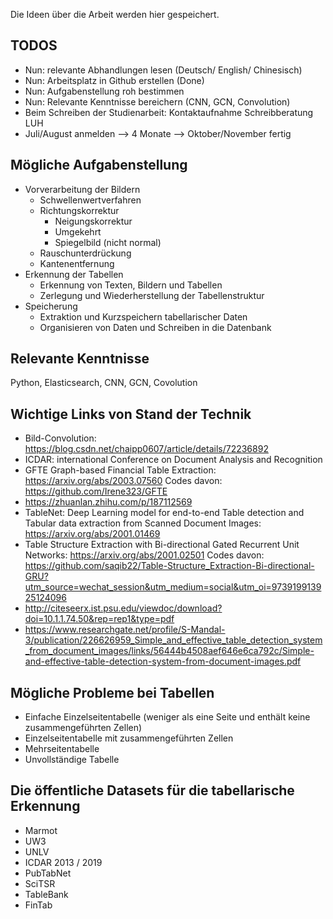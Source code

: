  Die Ideen über die Arbeit werden hier gespeichert.
## TODOS
- Nun: relevante Abhandlungen lesen (Deutsch/ English/ Chinesisch)
- Nun: Arbeitsplatz in Github erstellen (Done)
- Nun: Aufgabenstellung roh bestimmen
- Nun: Relevante Kenntnisse bereichern (CNN, GCN, Convolution)
- Beim Schreiben der Studienarbeit: Kontaktaufnahme Schreibberatung LUH 
- Juli/August anmelden —> 4 Monate —> Oktober/November fertig
## Mögliche Aufgabenstellung
- Vorverarbeitung der Bildern
  - Schwellenwertverfahren
  - Richtungskorrektur
    - Neigungskorrektur
    - Umgekehrt
    - Spiegelbild (nicht normal)
  - Rauschunterdrückung
  - Kantenentfernung
- Erkennung der Tabellen
  - Erkennung von Texten, Bildern und Tabellen
  - Zerlegung und Wiederherstellung der Tabellenstruktur
- Speicherung
  - Extraktion und Kurzspeichern tabellarischer Daten
  - Organisieren von Daten und Schreiben in die Datenbank
## Relevante Kenntnisse
Python, Elasticsearch, CNN, GCN, Covolution
## Wichtige Links von Stand der Technik
- Bild-Convolution: https://blog.csdn.net/chaipp0607/article/details/72236892
- ICDAR: international Conference on Document Analysis and Recognition
- GFTE Graph-based Financial Table Extraction: https://arxiv.org/abs/2003.07560 
Codes davon: https://github.com/Irene323/GFTE
- https://zhuanlan.zhihu.com/p/187112569
- TableNet: Deep Learning model for end-to-end Table detection and Tabular data extraction from Scanned Document Images: https://arxiv.org/abs/2001.01469
- Table Structure Extraction with Bi-directional Gated Recurrent Unit Networks: https://arxiv.org/abs/2001.02501 
Codes davon: https://github.com/saqib22/Table-Structure_Extraction-Bi-directional-GRU?utm_source=wechat_session&utm_medium=social&utm_oi=973919913925124096 
- http://citeseerx.ist.psu.edu/viewdoc/download?doi=10.1.1.74.50&rep=rep1&type=pdf
- https://www.researchgate.net/profile/S-Mandal-3/publication/226626959_Simple_and_effective_table_detection_system_from_document_images/links/56444b4508aef646e6ca792c/Simple-and-effective-table-detection-system-from-document-images.pdf
## Mögliche Probleme bei Tabellen
- Einfache Einzelseitentabelle 
(weniger als eine Seite und enthält keine zusammengeführten Zellen)
- Einzelseitentabelle mit zusammengeführten Zellen
- Mehrseitentabelle
- Unvollständige Tabelle
## Die öffentliche Datasets für die tabellarische Erkennung
- Marmot
- UW3
- UNLV
- ICDAR 2013 / 2019
- PubTabNet
- SciTSR
- TableBank
- FinTab